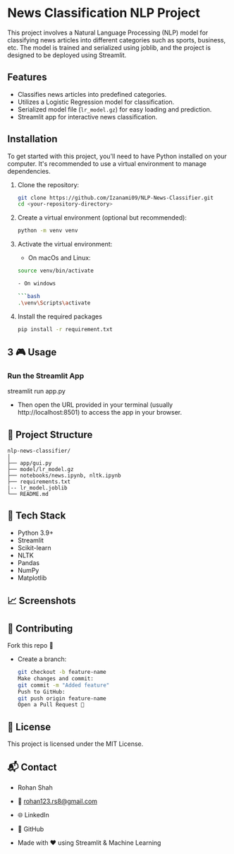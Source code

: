 # News Classification NLP Project

This project involves a Natural Language Processing (NLP) model for classifying news articles into different categories such as sports, business, etc. The model is trained and serialized using joblib, and the project is designed to be deployed using Streamlit.

## Features

- Classifies news articles into predefined categories.
- Utilizes a Logistic Regression model for classification.
- Serialized model file (`lr_model.gz`) for easy loading and prediction.
- Streamlit app for interactive news classification.

## Installation

To get started with this project, you'll need to have Python installed on your computer. It's recommended to use a virtual environment to manage dependencies.

1. Clone the repository:

   ```bash
   git clone https://github.com/Izanami09/NLP-News-Classifier.git
   cd <your-repository-directory>

2. Create a virtual environment (optional but recommended):

   ```bash
   python -m venv venv

3. Activate the virtual environment:
    - On macOs and Linux:

    ```bash
    source venv/bin/activate 

    - On windows

    ```bash
    .\venv\Scripts\activate

4. Install the required packages

    ```bash
    pip install -r requirement.txt

## 3 🎮 Usage

### Run the Streamlit App
   streamlit run app.py
- Then open the URL provided in your terminal (usually http://localhost:8501) to access the app in your browser.

## 📂 Project Structure

    nlp-news-classifier/
    │
    ├── app/gui.py                                      
    ├── model/lr_model.gz                               
    ├── notebooks/news.ipynb, nltk.ipynb                
    ├── requirements.txt
    |-- lr_model.joblib
    └── README.md                                       

## 🧪 Tech Stack

* Python 3.9+
* Streamlit
* Scikit-learn
* NLTK
* Pandas
* NumPy
* Matplotlib

## 📈 Screenshots


## 🤝 Contributing

Fork this repo 🍴
- Create a branch:
    ```bash
    git checkout -b feature-name
    Make changes and commit:
    git commit -m "Added feature"
    Push to GitHub:
    git push origin feature-name
    Open a Pull Request 🚀

## 📜 License

This project is licensed under the MIT License.

## 📬 Contact

* Rohan Shah
* 📧 rohan123.rs8@gmail.com
* 🌐 LinkedIn
* 🐙 GitHub

* Made with ❤️ using Streamlit & Machine Learning

